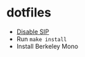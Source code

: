 # dotfiles

- [Disable SIP](https://github.com/koekeishiya/yabai/wiki/Disabling-System-Integrity-Protection)
- Run `make install`
- Install Berkeley Mono

